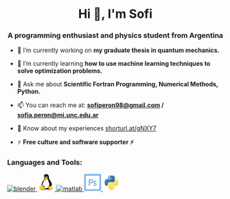 <h1 align="center">Hi 👋, I'm Sofi</h1>
<h3 align="center">A programming enthusiast and physics student from Argentina</h3>

- 🔭 I’m currently working on **my graduate thesis in quantum mechanics.**

- 🌱 I’m currently learning **how to use machine learning techniques to solve optimization problems.**

- 💬 Ask me about **Scientific Fortran Programming, Numerical Methods, Python.**

- 📫 You can reach me at: **sofiperon98@gmail.com / sofia.peron@mi.unc.edu.ar**

- 📄 Know about my experiences [shorturl.at/gNXY7](shorturl.at/gNXY7)

- ⚡ **Free culture and software supporter ⚡**


<h3 align="left">Languages and Tools:</h3>
<p align="left"> <a href="https://www.blender.org/" target="_blank" rel="noreferrer"> <img src="https://download.blender.org/branding/community/blender_community_badge_white.svg" alt="blender" width="40" height="40"/> </a> <a href="https://www.linux.org/" target="_blank" rel="noreferrer"> <img src="https://raw.githubusercontent.com/devicons/devicon/master/icons/linux/linux-original.svg" alt="linux" width="40" height="40"/> </a> <a href="https://www.mathworks.com/" target="_blank" rel="noreferrer"> <img src="https://upload.wikimedia.org/wikipedia/commons/2/21/Matlab_Logo.png" alt="matlab" width="40" height="40"/> </a> <a href="https://www.photoshop.com/en" target="_blank" rel="noreferrer"> <img src="https://raw.githubusercontent.com/devicons/devicon/master/icons/photoshop/photoshop-line.svg" alt="photoshop" width="40" height="40"/> </a> <a href="https://www.python.org" target="_blank" rel="noreferrer"> <img src="https://raw.githubusercontent.com/devicons/devicon/master/icons/python/python-original.svg" alt="python" width="40" height="40"/> </a> </p>

